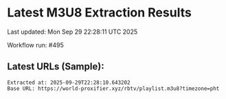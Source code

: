 # Latest M3U8 Extraction Results

Last updated: Mon Sep 29 22:28:11 UTC 2025

Workflow run: #495

## Latest URLs (Sample):
```
Extracted at: 2025-09-29T22:28:10.643202
Base URL: https://world-proxifier.xyz/rbtv/playlist.m3u8?timezone=pht

```
